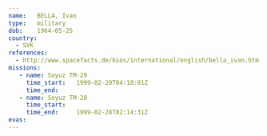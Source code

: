 ```yaml
---
name:	BELLA, Ivan
type:	military
dob:	1964-05-25
country:
  - SVK
references:
  - http://www.spacefacts.de/bios/international/english/bella_ivan.htm
missions:
   - name: Soyuz TM-29
     time_start:   1999-02-20T04:18:01Z
     time_end:     
   - name: Soyuz TM-28
     time_start:   
     time_end:     1999-02-28T02:14:31Z
evas:
---
```

